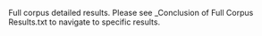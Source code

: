 Full corpus detailed results.
Please see _Conclusion of Full Corpus Results.txt to navigate to specific results.
